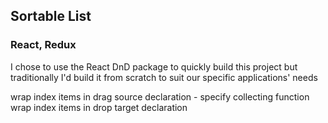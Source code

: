 ## Sortable List
### React, Redux

I chose to use the React DnD package to quickly build this project but traditionally I'd build it from scratch to suit our specific applications' needs


wrap index items in drag source declaration - specify collecting function
wrap index items in drop target declaration
